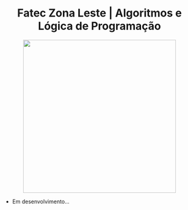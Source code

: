 <h1 align="center">Fatec Zona Leste | Algoritmos e Lógica de Programação</h1>
<div align="center">
  <img src="https://upload.wikimedia.org/wikipedia/commons/e/ef/FATEC_ZONA_LESTE.png" width="400">
</div>
<div>
  <ul>
    <li>Em desenvolvimento...</li>
  </ul>
</div>
